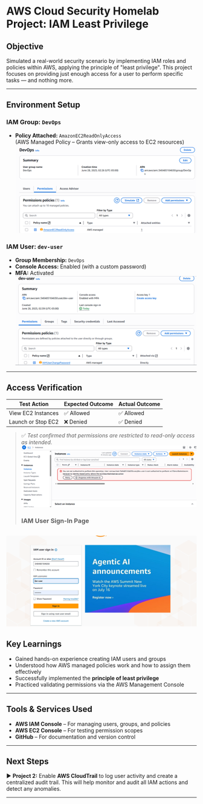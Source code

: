 # AWS Cloud Security Homelab Project: IAM Least Privilege

## Objective

Simulated a real-world security scenario by implementing IAM roles and policies within AWS, applying the principle of "least privilege". This project focuses on providing just enough access for a user to perform specific tasks — and nothing more.

---

## Environment Setup

### IAM Group: `DevOps`
- **Policy Attached:** `AmazonEC2ReadOnlyAccess`  
  (AWS Managed Policy – Grants view-only access to EC2 resources)
![IAM Group DevOps](./iam-group-devops.png)

### IAM User: `dev-user`
- **Group Membership:** `DevOps`
- **Console Access:** Enabled (with a custom password)
- **MFA:** Activated
![dev-user IAM User Dev](./iam-user-dev-user.png)

---

## Access Verification

| Test Action              | Expected Outcome | Actual Outcome |
|--------------------------|------------------|----------------|
| View EC2 Instances       | ✅ Allowed        | ✅ Allowed      |
| Launch or Stop EC2       | ❌ Denied         | ✅ Denied       |

> ✅ *Test confirmed that permissions are restricted to read-only access as intended.*
![EC2 ReadOnly Test](./ec2-readonly-test.png)
>
> ### IAM User Sign-In Page 
![IAM Sign-In](./iam-signin-page.png)
---

## Key Learnings

- Gained hands-on experience creating IAM users and groups
- Understood how AWS managed policies work and how to assign them effectively
- Successfully implemented the **principle of least privilege**
- Practiced validating permissions via the AWS Management Console

---

## Tools & Services Used

- **AWS IAM Console** – For managing users, groups, and policies
- **AWS EC2 Console** – For testing permission scopes
- **GitHub** – For documentation and version control

---

## Next Steps

▶️ **Project 2:** Enable **AWS CloudTrail** to log user activity and create a centralized audit trail. This will help monitor and audit all IAM actions and detect any anomalies.

---

